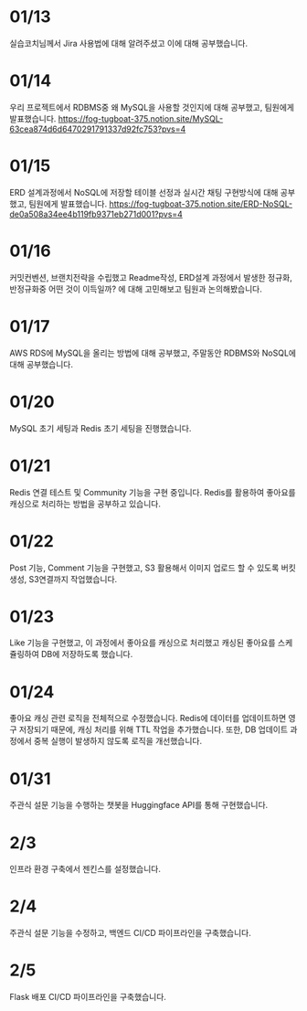 # 01/13
실습코치님께서 Jira 사용법에 대해 알려주셨고 이에 대해 공부했습니다.

# 01/14
우리 프로젝트에서 RDBMS중 왜 MySQL을 사용할 것인지에 대해 공부했고, 팀원에게 발표했습니다.
https://fog-tugboat-375.notion.site/MySQL-63cea874d6d6470291791337d92fc753?pvs=4

# 01/15
ERD 설계과정에서 NoSQL에 저장할 테이블 선정과 실시간 채팅 구현방식에 대해 공부했고, 팀원에게 발표했습니다.
https://fog-tugboat-375.notion.site/ERD-NoSQL-de0a508a34ee4b119fb9371eb271d001?pvs=4

# 01/16
커밋컨벤션, 브랜치전략을 수립했고 Readme작성, ERD설계 과정에서 발생한 정규화, 반정규화중 어떤 것이 이득일까? 에 대해 고민해보고 팀원과 논의해봤습니다.

# 01/17
AWS RDS에 MySQL을 올리는 방법에 대해 공부했고, 주말동안 RDBMS와 NoSQL에 대해 공부했습니다.

# 01/20
MySQL 초기 세팅과 Redis 초기 세팅을 진행했습니다.

# 01/21
Redis 연결 테스트 및 Community 기능을 구현 중입니다. Redis를 활용하여 좋아요를 캐싱으로 처리하는 방법을 공부하고 있습니다.

# 01/22
Post 기능, Comment 기능을 구현했고, S3 활용해서 이미지 업로드 할 수 있도록 버킷 생성, S3연결까지 작업했습니다.

# 01/23
Like 기능을 구현했고, 이 과정에서 좋아요를 캐싱으로 처리했고 캐싱된 좋아요를 스케쥴링하여 DB에 저장하도록 했습니다.

# 01/24
좋아요 캐싱 관련 로직을 전체적으로 수정했습니다. Redis에 데이터를 업데이트하면 영구 저장되기 때문에, 캐싱 처리를 위해 TTL 작업을 추가했습니다. 또한, DB 업데이트 과정에서 중복 실행이 발생하지 않도록 로직을 개선했습니다.

# 01/31
주관식 설문 기능을 수행하는 챗봇을 Huggingface API를 통해 구현했습니다.

# 2/3
인프라 환경 구축에서 젠킨스를 설정했습니다.

# 2/4
주관식 설문 기능을 수정하고, 백엔드 CI/CD 파이프라인을 구축했습니다.

# 2/5
Flask 배포 CI/CD 파이프라인을 구축했습니다.
